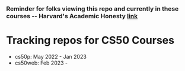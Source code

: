 ### Reminder for folks viewing this repo and currently in these courses -- Harvard's Academic Honesty [link](https://cs50.harvard.edu/web/2020/honesty/)


# Tracking repos for CS50 Courses

- cs50p: May 2022 - Jan 2023
- cs50web: Feb 2023 - 
